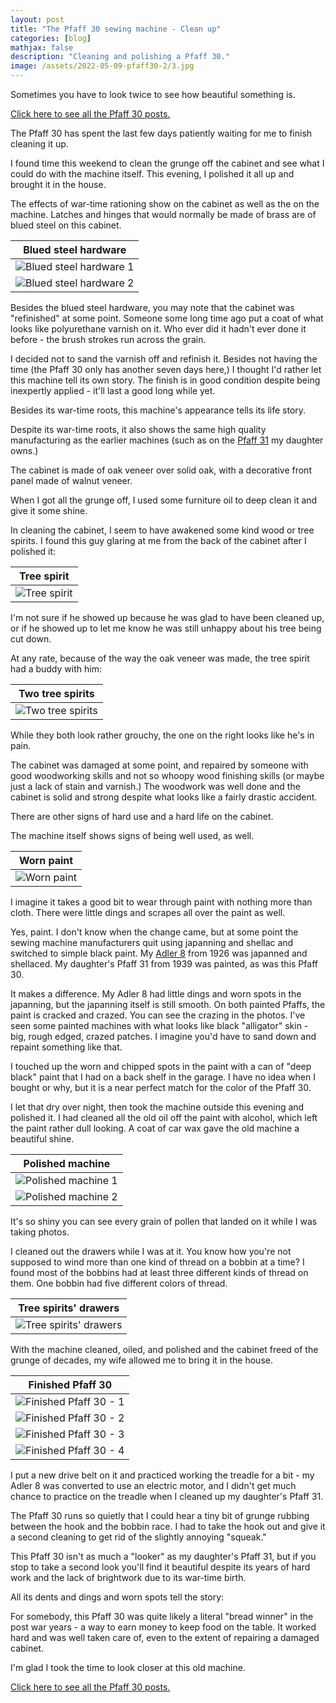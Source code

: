 ```yaml
---
layout: post
title: "The Pfaff 30 sewing machine - Clean up"
categories: [blog]
mathjax: false
description: "Cleaning and polishing a Pfaff 30."
image: /assets/2022-05-09-pfaff30-2/3.jpg
---
```

Sometimes you have to look twice to see how beautiful something is.

[Click here to see all the Pfaff 30 posts.](pfaff30-toc) 

The Pfaff 30 has spent the last few days patiently waiting for me to finish cleaning it up.

I found time this weekend to clean the grunge off the cabinet and see what I could do with the machine itself.  This evening, I polished it all up and brought it in the house.

The effects of war-time rationing show on the cabinet as well as the on the machine.  Latches and hinges that would normally be made of brass are of blued steel on this cabinet.


|Blued steel hardware|
|--------------------|
|![Blued steel hardware 1](/assets/2022-05-09-pfaff30-2/1.jpg)|
|![Blued steel hardware 2](/assets/2022-05-09-pfaff30-2/2.jpg)|

Besides the blued steel hardware, you may note that the cabinet was "refinished" at some point.  Someone some long time ago put a coat of what looks like polyurethane varnish on it.  Who ever did it hadn't ever done it before - the brush strokes run across the grain.

I decided not to sand the varnish off and refinish it.  Besides not having the time (the Pfaff 30 only has another seven days here,) I thought I'd rather let this machine tell its own story.  The finish is in good condition despite being inexpertly applied - it'll last a good long while yet.

Besides its war-time roots, this machine's appearance tells its life story.

Despite its war-time roots, it also shows the same high quality manufacturing as the earlier machines (such as on the [Pfaff 31](http://127.0.0.1:4000/posts/pfaff31-toc) my daughter owns.)

The cabinet is made of oak veneer over solid oak, with a decorative front panel made of walnut veneer.

When I got all the grunge off, I used some furniture oil to deep clean it and give it some shine.

In cleaning the cabinet, I seem to have awakened some kind wood or tree spirits.  I found this guy glaring at me from the back of the cabinet after I polished it:

|Tree spirit|
|-----------|
|![Tree spirit](/assets/2022-05-09-pfaff30-2/3.jpg)|

I'm not sure if he showed up because he was glad to have been cleaned up, or if he showed up to let me know he was still unhappy about his tree being cut down.

At any rate, because of the way the oak veneer was made, the tree spirit had a buddy with him:

|Two tree spirits|
|----------------|
|![Two tree spirits](/assets/2022-05-09-pfaff30-2/3a.jpg)|

While they both look rather grouchy, the one on the right looks like he's in pain.

The cabinet was damaged at some point, and repaired by someone with good woodworking skills and not so whoopy wood finishing skills (or maybe just a lack of stain and varnish.)  The woodwork was well done and the cabinet is solid and strong despite what looks like a fairly drastic accident.

There are other signs of hard use and a hard life on the cabinet.

The machine itself shows signs of being well used, as well.

|Worn paint|
|----------|
|![Worn paint](/assets/2022-05-09-pfaff30-2/4.jpg)|

I imagine it takes a good bit to wear through paint with nothing more than cloth.  There were little dings and scrapes all over the paint as well.

Yes, paint.  I don't know when the change came, but at some point the sewing machine manufacturers quit using japanning and shellac and switched to simple black paint.  My [Adler 8](adler-toc) from 1926 was japanned and shellaced.  My daughter's Pfaff 31 from 1939 was painted, as was this Pfaff 30.

It makes a difference.  My Adler 8 had little dings and worn spots in the japanning, but the japanning itself is still smooth.  On both painted Pfaffs, the paint is cracked and crazed.  You can see the crazing in the photos.  I've seen some painted machines with what looks like black "alligator" skin - big, rough edged, crazed patches.  I imagine you'd have to sand down and repaint something like that.

I touched up the worn and chipped spots in the paint with a can of "deep black" paint that I had on a back shelf in the garage.  I have no idea when I bought or why, but it is a near perfect match for the color of the Pfaff 30.

I let that dry over night, then took the machine outside this evening and polished it.  I had cleaned all the old oil off the paint with alcohol, which left the paint rather dull looking.  A coat of car wax gave the old machine a beautiful shine.

|Polished machine|
|----------------|
|![Polished machine 1](/assets/2022-05-09-pfaff30-2/5.jpg)|
|![Polished machine 2](/assets/2022-05-09-pfaff30-2/6.jpg)|

It's so shiny you can see every grain of pollen that landed on it while I was taking photos.

I cleaned out the drawers while I was at it.  You know how you're not supposed to wind more than one kind of thread on a bobbin at a time?  I found most of the bobbins had at least three different kinds of thread on them.  One bobbin had five different colors of thread.

|Tree spirits' drawers|
|---------------------|
|![Tree spirits' drawers](/assets/2022-05-09-pfaff30-2/7.jpg)|

With the machine cleaned, oiled, and polished and the cabinet freed of the grunge of decades, my wife allowed me to bring it in the house.

|Finished Pfaff 30|
|-----------------|
|![Finished Pfaff 30 - 1](/assets/2022-05-09-pfaff30-2/8.jpg)|
|![Finished Pfaff 30 - 2](/assets/2022-05-09-pfaff30-2/9.jpg)|
|![Finished Pfaff 30 - 3](/assets/2022-05-09-pfaff30-2/10.jpg)|
|![Finished Pfaff 30 - 4](/assets/2022-05-09-pfaff30-2/11.jpg)|

I put a new drive belt on it and practiced working the treadle for a bit - my Adler 8 was converted to use an electric motor, and I didn't get much chance to practice on the treadle when I cleaned up my daughter's Pfaff 31.

The Pfaff 30 runs so quietly that I could hear a tiny bit of grunge rubbing between the hook and the bobbin race.  I had to take the hook out and give it a second cleaning to get rid of the slightly annoying "squeak."

This Pfaff 30 isn't as much a "looker" as my daughter's Pfaff 31, but if you stop to take a second look you'll find it beautiful despite its years of hard work and the lack of brightwork due to its war-time birth.

All its dents and dings and worn spots tell the story:

For somebody, this Pfaff 30 was quite likely a literal "bread winner" in the post war years - a way to earn money to keep food on the table.  It worked hard and was well taken care of, even to the extent of repairing a damaged cabinet.

I'm glad I took the time to look closer at this old machine.

[Click here to see all the Pfaff 30 posts.](pfaff30-toc) 
